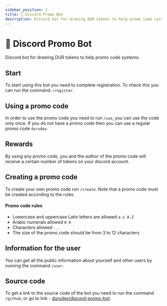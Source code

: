 ```yaml
---
sidebar_position: 1
title: 🎁 Discord Promo Bot
description: Discord bot for drawing DUR tokens to help promo code systems.
---
```


# 🎁 Discord Promo Bot

Discord bot for drawing DUR tokens to help promo code systems.

## Start

To start using this bot you need to complete registration. To check this you can run the command:
`/register`.

## Using a promo code

In order to use the promo code you need to run `/use`, you can use the code only once.
If you do not have a promo code then you can use a regular promo code `durudex`.

## Rewards

By using any promo code, you and the author of the promo code will receive a certain number of tokens on your discord account.

## Creating a promo code

To create your own promo code run `/create`. Note that a promo code must be created
according to the rules.

#### Promo code rules

+ Lowercase and uppercase Latin letters are allowed `a-z A-Z`
+ Arabic numerals allowed `0-9`
+ Characters allowed `-_.`
+ The size of the promo code should be from 3 to 12 characters

## Information for the user

You can get all the public information about yourself and other users by running the command `/user`.

## Source code

To get a link to the source code of the bot you need to run the command `/github`, or go to
link - [durudex/discord-promo-bot](https://github.com/durudex/discord-promo-bot).
